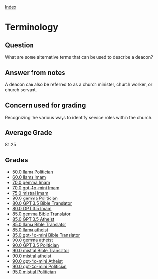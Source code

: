 
[Index](../index.md)
# Terminology
## Question
What are some alternative terms that can be used to describe a deacon?

## Answer from notes
A deacon can also be referred to as a church minister, church worker, or church servant.

## Concern used for grading
Recognizing the various ways to identify service roles within the church.

## Average Grade
81.25

## Grades
 * [50.0 llama Politician](../answers/llama_Politician/Terminology.md)
 * [60.0 llama Imam](../answers/llama_Imam/Terminology.md)
 * [70.0 gemma Imam](../answers/gemma_Imam/Terminology.md)
 * [70.0 gpt-4o-mini Imam](../answers/gpt-4o-mini_Imam/Terminology.md)
 * [75.0 mistral Imam](../answers/mistral_Imam/Terminology.md)
 * [80.0 gemma Politician](../answers/gemma_Politician/Terminology.md)
 * [80.0 GPT 3.5 Bible Translator](../answers/GPT_3.5_Bible_Translator/Terminology.md)
 * [80.0 GPT 3.5 Imam](../answers/GPT_3.5_Imam/Terminology.md)
 * [85.0 gemma Bible Translator](../answers/gemma_Bible_Translator/Terminology.md)
 * [85.0 GPT 3.5 Atheist](../answers/GPT_3.5_Atheist/Terminology.md)
 * [85.0 llama Bible Translator](../answers/llama_Bible_Translator/Terminology.md)
 * [85.0 llama atheist](../answers/llama_atheist/Terminology.md)
 * [85.0 gpt-4o-mini Bible Translator](../answers/gpt-4o-mini_Bible_Translator/Terminology.md)
 * [90.0 gemma atheist](../answers/gemma_atheist/Terminology.md)
 * [90.0 GPT 3.5 Politician](../answers/GPT_3.5_Politician/Terminology.md)
 * [90.0 mistral Bible Translator](../answers/mistral_Bible_Translator/Terminology.md)
 * [90.0 mistral atheist](../answers/mistral_atheist/Terminology.md)
 * [90.0 gpt-4o-mini Atheist](../answers/gpt-4o-mini_Atheist/Terminology.md)
 * [90.0 gpt-4o-mini Politician](../answers/gpt-4o-mini_Politician/Terminology.md)
 * [95.0 mistral Politician](../answers/mistral_Politician/Terminology.md)
